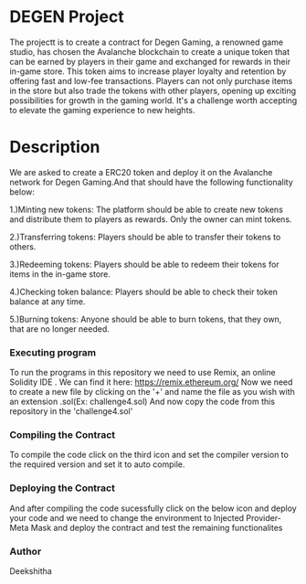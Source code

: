 # DEGEN Project

The projectt is to create a contract for Degen Gaming, a renowned game studio, has chosen the Avalanche blockchain to create a unique token that can be earned by players in their game and exchanged for rewards in their in-game store. This token aims to increase player loyalty and retention by offering fast and low-fee transactions. Players can not only purchase items in the store but also trade the tokens with other players, opening up exciting possibilities for growth in the gaming world. It's a challenge worth accepting to elevate the gaming experience to new heights.

# Description

We are asked to create a ERC20 token and deploy it on the Avalanche network for Degen Gaming.And that should have the following functionality below:

1.)Minting new tokens: The platform should be able to create new tokens and distribute them to players as rewards. Only the owner can mint tokens.

2.)Transferring tokens: Players should be able to transfer their tokens to others.

3.)Redeeming tokens: Players should be able to redeem their tokens for items in the in-game store.

4.)Checking token balance: Players should be able to check their token balance at any time.

5.)Burning tokens: Anyone should be able to burn tokens, that they own, that are no longer needed.

### Executing program

To run the programs in this repository we need to use Remix, an online Solidity IDE . We can find it here: https://remix.ethereum.org/ Now we need to create a new file by clicking on the '+' and name the file as you wish with an extension .sol(Ex: challenge4.sol) And now copy the code from this repository in the 'challenge4.sol'

### Compiling the Contract

To compile the code click on the third icon and set the compiler version to the required version and set it to auto compile.

### Deploying the Contract

And after compiling the code sucessfully click on the below icon and deploy your code and we need to change the environment to Injected Provider-Meta Mask and deploy the contract and test the remaining functionalites

### Author
Deekshitha
